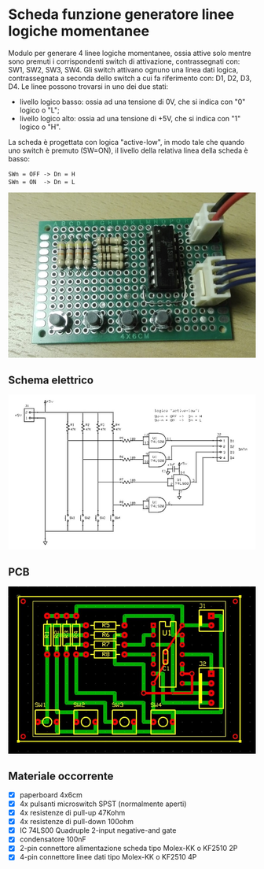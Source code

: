 # Scheda funzione generatore linee logiche momentanee
Modulo per generare 4 linee logiche momentanee, ossia attive solo mentre sono premuti i corrispondenti switch di attivazione, contrassegnati con: SW1, SW2, SW3, SW4. 
Gli switch attivano ognuno una linea dati logica, contrassegnata a seconda dello switch a cui fa riferimento con: D1, D2, D3, D4. 
Le linee possono trovarsi in uno dei due stati:
- livello logico basso: ossia ad una tensione di 0V, che si indica con "0" logico o "L";
- livello logico alto: ossia ad una tensione di +5V, che si indica con "1" logico o "H".

La scheda è progettata con logica "active-low", in modo tale che quando uno switch è premuto (SW=ON), il livello della relativa linea della scheda è basso:

    SWn = OFF -> Dn = H
    SWn = ON  -> Dn = L

![sf-built](sf-02_built.jpg)


## Schema elettrico
![sf-schematic](sf-02_sch.jpg)


## PCB
![sf-pcb](sf-02_pcb.jpg)


## Materiale occorrente
- [x] paperboard 4x6cm
- [x] 4x pulsanti microswitch SPST (normalmente aperti)
- [x] 4x resistenze di pull-up 47Kohm
- [x] 4x resistenze di pull-down 100ohm
- [x] IC 74LS00 Quadruple 2-input negative-and gate
- [x] condensatore 100nF
- [x] 2-pin connettore alimentazione scheda tipo Molex-KK o KF2510 2P
- [x] 4-pin connettore linee dati tipo Molex-KK o KF2510 4P